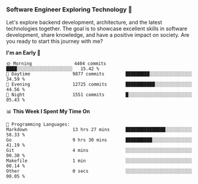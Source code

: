 ### Software Engineer Exploring Technology 🚀 

Let's explore backend development, architecture, and the latest technologies together. The goal is to showcase excellent skills in software development, share knowledge, and have a positive impact on society. Are you ready to start this journey with me?

<!--START_SECTION:waka-->
**I'm an Early 🐤** 

```text
🌞 Morning                4404 commits        ████░░░░░░░░░░░░░░░░░░░░░   15.42 % 
🌆 Daytime                9877 commits        █████████░░░░░░░░░░░░░░░░   34.59 % 
🌃 Evening                12725 commits       ███████████░░░░░░░░░░░░░░   44.56 % 
🌙 Night                  1551 commits        █░░░░░░░░░░░░░░░░░░░░░░░░   05.43 % 
```


📊 **This Week I Spent My Time On** 

```text
💬 Programming Languages: 
Markdown                 13 hrs 27 mins      ███████████████░░░░░░░░░░   58.33 % 
Go                       9 hrs 30 mins       ██████████░░░░░░░░░░░░░░░   41.19 % 
Git                      4 mins              ░░░░░░░░░░░░░░░░░░░░░░░░░   00.30 % 
Makefile                 1 min               ░░░░░░░░░░░░░░░░░░░░░░░░░   00.14 % 
Other                    0 secs              ░░░░░░░░░░░░░░░░░░░░░░░░░   00.05 % 
```


<!--END_SECTION:waka-->
